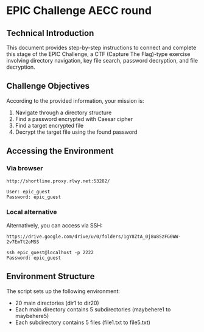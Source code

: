 
# EPIC Challenge AECC round


## Technical Introduction
This document provides step-by-step instructions to connect and complete this stage of the EPIC Challenge, a CTF (Capture The Flag)-type exercise involving directory navigation, key file search, password decryption, and file decryption.

## Challenge Objectives
According to the provided information, your mission is:

1. Navigate through a directory structure
2. Find a password encrypted with Caesar cipher
3. Find a target encrypted file
4. Decrypt the target file using the found password

## Accessing the Environment
### Via browser
```
http://shortline.proxy.rlwy.net:53282/
```

```
User: epic_guest  
Password: epic_guest
```

### Local alternative
Alternatively, you can access via SSH:
```
https://drive.google.com/drive/u/0/folders/1gY8ZtA_0j8u8SzFG6WW-2v7EmTt2oMSS
```

```
ssh epic_guest@localhost -p 2222  
Password: epic_guest
```

## Environment Structure

The script sets up the following environment:

* 20 main directories (dir1 to dir20)
* Each main directory contains 5 subdirectories (maybehere1 to maybehere5)
* Each subdirectory contains 5 files (file1.txt to file5.txt)

